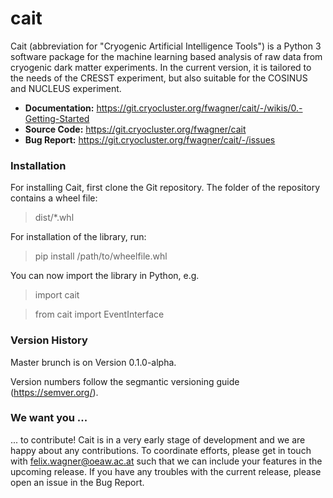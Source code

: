 # cait

Cait (abbreviation for "Cryogenic Artificial Intelligence Tools") is a Python 3 software package for the machine learning based analysis
of raw data from cryogenic dark matter experiments. In the current version, it is tailored to the needs of the CRESST
experiment, but also suitable for the COSINUS and NUCLEUS experiment.

- **Documentation:** https://git.cryocluster.org/fwagner/cait/-/wikis/0.-Getting-Started
- **Source Code:** https://git.cryocluster.org/fwagner/cait
- **Bug Report:** https://git.cryocluster.org/fwagner/cait/-/issues

### Installation

For installing Cait, first clone the Git repository. The folder of the repository contains a wheel file:

> dist/*.whl

For installation of the library, run:

> pip install /path/to/wheelfile.whl

You can now import the library in Python, e.g.

> import cait

> from cait import EventInterface

### Version History

Master brunch is on Version 0.1.0-alpha.

Version numbers follow the segmantic versioning guide (https://semver.org/).

### We want you ...

... to contribute! Cait is in a very early stage of development and we are happy about any contributions. To coordinate 
efforts, please get in touch with felix.wagner@oeaw.ac.at such that we can include your
features in the upcoming release. If you have any troubles with the current release, please open an issue in the Bug Report.